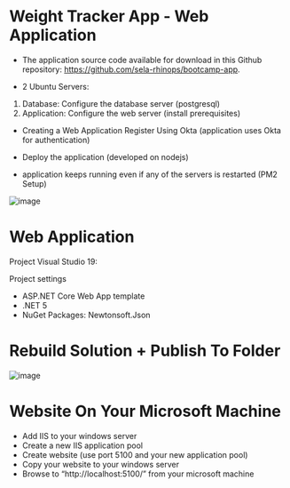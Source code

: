 # Weight Tracker App - Web Application

* The application source code available for download in this Github repository: https://github.com/sela-rhinops/bootcamp-app.

* 2 Ubuntu Servers: 
1. Database: Configure the database server (postgresql)
2. Application: Configure the web server (install prerequisites)

* Creating a Web Application Register Using Okta (application uses Okta for authentication)

* Deploy the application (developed on nodejs)

* application keeps running even if any of the servers is restarted (PM2 Setup)

![image](https://user-images.githubusercontent.com/89352211/139874527-1bc47c56-2668-43f4-bdb3-1d97aa8b92d7.png)

# Web Application

Project Visual Studio 19:

Project settings

* ASP.NET Core Web App template
* .NET 5
* NuGet Packages: Newtonsoft.Json

# Rebuild Solution + Publish To Folder 
![image](https://imgur.com/WCqKjsd.png)

# Website On Your Microsoft Machine

* Add IIS to your windows server
* Create a new IIS application pool
* Create website (use port 5100 and your new application pool)
* Copy your website to your windows server
* Browse to “http://localhost:5100/” from your microsoft machine

